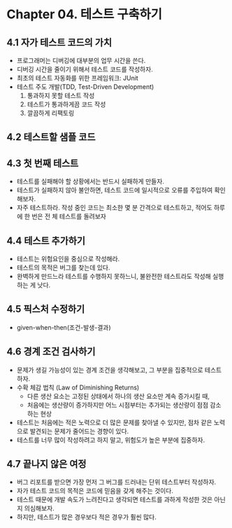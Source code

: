# Chapter 04. 테스트 구축하기

## 4.1 자가 테스트 코드의 가치

- 프로그래머는 디버깅에 대부분의 업무 시간을 쓴다.
- 디버깅 시간을 줄이기 위해서 테스트 코드를 작성하자.
- 최초의 테스트 자동화를 위한 프레임워크: JUnit
- 테스트 주도 개발(TDD, Test-Driven Development)
  1. 통과하지 못할 테스트 작성
  2. 테스트가 통과하게끔 코드 작성
  3. 깔끔하게 리팩토링

## 4.2 테스트할 샘플 코드

## 4.3 첫 번째 테스트

- 테스트를 실패해야 할 상황에서는 반드시 실패하게 만들자.
- 테스트가 실패하지 않아 불안하면, 테스트 코드에 일시적으로 오류를 주입하여 확인해보자.
- 자주 테스트하라. 작성 중인 코드는 최소한 몇 분 간격으로 테스트하고, 적어도 하루에 한 번은 전 체 테스트를 돌려보자

## 4.4 테스트 추가하기

- 테스트는 위험요인을 중심으로 작성해라.
- 테스트의 목적은 버그를 찾는데 있다.
- 완벽하게 만드느라 테스트를 수행하지 못하느니, 불완전한 테스트라도 작성해 실행하는 게 낫다.

## 4.5 픽스처 수정하기

- given-when-then(조건-발생-결과)

## 4.6 경계 조건 검사하기

- 문제가 생길 가능성이 있는 경계 조건을 생각해보고, 그 부분을 집중적으로 테스트하자.
- 수확 체감 법칙 (Law of Diminishing Returns)
  - 다른 생산 요소는 고정된 상태에서 하나의 생산 요소만 계속 증가시킬 때,
  - 처음에는 생산량이 증가하지만 어느 시점부터는 추가되는 생산량이 점점 감소하는 현상
- 테스트는 처음에는 적은 노력으로 더 많은 문제를 찾아낼 수 있지만, 점차 같은 노력으로 발견되는 문제가 줄어드는 경향이 있다.
- 테스트를 너무 많이 작성하려고 하지 말고, 위험도가 높은 부분에 집중하자.

## 4.7 끝나지 않은 여정

- 버그 리포트를 받으면 가장 먼저 그 버그를 드러내는 단위 테스트부터 작성하자.
- 자가 테스트 코드의 목적은 코드에 믿음을 갖게 해주는 것이다.
- 테스트 때문에 개발 속도가 느려진다고 생각되면 테스트를 과하게 작성한 것은 아닌지 의심해보자.
- 하지만, 테스트가 많은 경우보다 적은 경우가 훨씬 많다.
